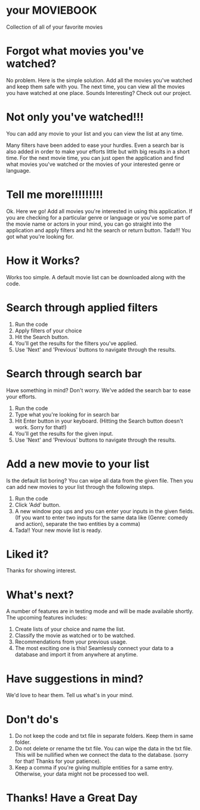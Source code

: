 # your MOVIEBOOK
Collection of all of your favorite movies

# Forgot what movies you've watched?

No problem. Here is the simple solution. Add all the movies you've watched and keep them safe with you. The next time, you can view all the movies you have watched at one place. Sounds Interesting? Check out our project.

# Not only you've watched!!!

You can add any movie to your list and you can view the list at any time. 

Many filters have been added to ease your hurdles. Even a search bar is also added in order to make your efforts little but with big results in a short time. For the next movie time, you can just open the application and find what movies you've watched or the movies of your interested genre or language.

# Tell me more!!!!!!!!!

Ok. Here we go! 
Add all movies you're interested in using this application. If you are checking for a particular genre or language or you've some part of the movie name or actors in your mind, you can go straight into the application and apply filters and hit the search or return button. Tada!!! You got what you're looking for.

# How it Works?

Works too simple. A default movie list can be downloaded along with the code. 

# Search through applied filters
1. Run the code
2. Apply filters of your choice
3. Hit the Search button.
4. You'll get the results for the filters you've applied. 
5. Use 'Next' and 'Previous' buttons to navigate through the results.

# Search through search bar
Have something in mind? Don't worry. We've added the search bar to ease your efforts.
1. Run the code
2. Type what you're looking for in search bar
3. Hit Enter button in your keyboard. (Hitting the Search button doesn't work. Sorry for that!)
4. You'll get the results for the given input.
5. Use 'Next' and 'Previous' buttons to navigate through the results.

# Add a new movie to your list
Is the default list boring? You can wipe all data from the given file. Then you can add new movies to your list through the following steps.
1. Run the code
2. Click 'Add' button. 
3. A new window pop ups and you can enter your inputs in the given fields.(If you want to enter two inputs for the same data like (Genre: comedy and action), separate the two entities by a comma)
4. Tada!! Your new movie list is ready.

# Liked it? 
Thanks for showing interest.

# What's next?

A number of features are in testing mode and will be made available shortly. The upcoming features includes:
1. Create lists of your choice and name the list.
2. Classify the movie as watched or to be watched.
3. Recommendations from your previous usage.
4. The most exciting one is this! Seamlessly connect your data to a database and import it from anywhere at anytime.

# Have suggestions in mind?

We'd love to hear them. Tell us what's in your mind.

# Don't do's
1. Do not keep the code and txt file in separate folders. Keep them in same folder.
2. Do not delete or rename the txt file. You can wipe the data in the txt file. This will be nullified when we connect the data to the database. (sorry for that! Thanks for your patience).
3. Keep a comma if you're giving multiple entities for a same entry. Otherwise, your data might not be processed too well.


# Thanks! Have a Great Day
